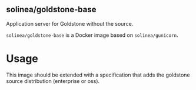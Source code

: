 solinea/goldstone-base
---

Application server for Goldstone without the source.

`solinea/goldstone-base` is a Docker image based on `solinea/gunicorn`.

# Usage
This image should be extended with a specification that adds the 
goldstone source distribution (enterprise or oss).
